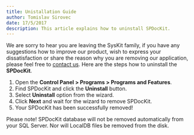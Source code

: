 ```yaml
---
title: Unistallation Guide
author: Tomislav Sirovec      
date: 17/5/2017 
description: This article explains how to uninstall SPDocKit.
---
```

We are sorry to hear you are leaving the SysKit family, if you have any suggestions how to improve our product, wish to express your dissatisfaction or share the reason why you are removing our application, please feel free to [contact us](https://www.spdockit.com/support/contact-us/). Here are the steps how to uninstall the __SPDocKit__.

1. Open the __Control Panel > Programs > Programs and Features__.
1. Find SPDocKit and click the __Uninstall__ button.
1. Select __Uninstall__ option from the wizard.
1. Click __Next__ and wait for the wizard to remove SPDocKit.
1. Your SPDocKit has been successfully removed!

Please note! SPDocKit database will not be removed automatically from your SQL Server. Nor will LocalDB files be removed from the disk.


